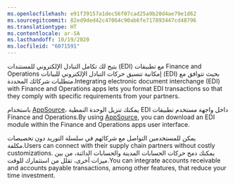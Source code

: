 ```yaml
---
ms.openlocfilehash: e91f39157a1dec56f07cad25a9b20d4ae79e1d62
ms.sourcegitcommit: 82ed9ded42c47064c90ab6fe717893447cd48796
ms.translationtype: HT
ms.contentlocale: ar-SA
ms.lasthandoff: 10/19/2020
ms.locfileid: "6071591"
---
```

<span data-ttu-id="0c8bf-101">يتيح لك تكامل التبادل الإلكتروني للمستندات (EDI) مع تطبيقات Finance and Operations إمكانية تنسيق حركات التبادل الإلكتروني للبيانات (EDI) بحيث تتوافق مع متطلبات شركائك المحددة.</span><span class="sxs-lookup"><span data-stu-id="0c8bf-101">Integrating electronic document interchange (EDI) with Finance and Operations apps lets you format EDI transactions so that they comply with specific requirements from your partners.</span></span>

<span data-ttu-id="0c8bf-102">باستخدام [AppSource](https://appsource.microsoft.com/marketplace/apps?page=1&product=dynamics-365%3Bdynamics-365-for-finance-and-operations/?azure-portal=true)، يمكنك تنزيل الوحدة النمطية EDI داخل واجهة مستخدم تطبيقات Finance and Operations.</span><span class="sxs-lookup"><span data-stu-id="0c8bf-102">By using [AppSource](https://appsource.microsoft.com/marketplace/apps?page=1&product=dynamics-365%3Bdynamics-365-for-finance-and-operations/?azure-portal=true), you can download an EDI module within the Finance and Operations apps user interface.</span></span>

<span data-ttu-id="0c8bf-103">يمكن للمستخدمين التواصل مع شركائهم في سلسلة التوريد دون تخصيصات مكلفة.</span><span class="sxs-lookup"><span data-stu-id="0c8bf-103">Users can connect with their supply chain partners without costly customizations.</span></span> <span data-ttu-id="0c8bf-104">يمكنك دمج حركات الحسابات المدينة والحسابات الدائنة، من بين ميزات أخرى، تقلل من استثمارك للوقت.</span><span class="sxs-lookup"><span data-stu-id="0c8bf-104">You can integrate accounts receivable and accounts payable transactions, among other features, that reduce your time investment.</span></span> 
